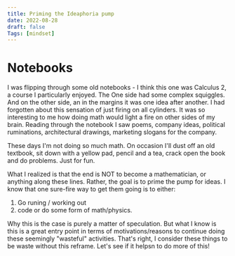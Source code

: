 ```yaml
---
title: Priming the Ideaphoria pump
date: 2022-08-28
draft: false
Tags: [mindset]
---
```


# Notebooks

I was flipping through some old notebooks - I think this one was Calculus 2, a course I particularly enjoyed. The One side had some complex squiggles. And on the other side, an in the margins it was one idea after another. I had forgotten about this sensation of just firing on all cylinders. It was so interesting to me how doing math would light a fire on other sides of my brain. Reading through the notebook I saw poems, company ideas, political ruminations, architectural drawings, marketing slogans for the company. 

These days I'm not doing so much math. On occasion I'll dust off an old textbook, sit down with a yellow pad, pencil and a tea, crack open the book and do problems. Just for fun. 

What I realized is that the end is NOT to become a mathematician, or anything along these lines. Rather, the goal is to prime the pump for ideas. I know that one sure-fire way to get them going is to either:
1. Go runing / working out
2. code or do some form of math/physics. 

Why this is the case is purely a matter of speculation. But what I know is this is a great entry point in terms of motivations/reasons to continue doing these seemingly "wasteful" activities. That's right, I consider these things to be waste without this reframe. Let's see if it helpsn to do more of this! 